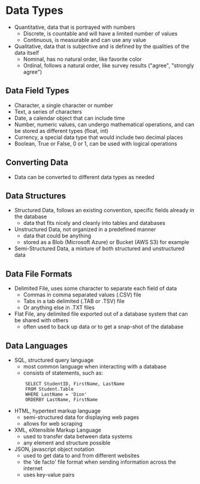 # Data Types

- Quantitative, data that is portrayed with numbers
    - Discrete, is countable and will have a limited number of values
	- Continuous, is measurable and can use any value
- Qualitative, data that is subjective and is defined by the qualities of the data itself
    - Nominal, has no natural order, like favorite color
	- Ordinal, follows a natural order, like survey results ("agree", "strongly agree")
	
## Data Field Types

- Character, a single character or number
- Text, a series of characters
- Date, a calendar object that can include time
- Number, numeric values, can undergo mathematical operations, and can be stored as different types (float, int)
- Currency, a special data type that would include two decimal places
- Boolean, True or False, 0 or 1, can be used with logical operations

## Converting Data

- Data can be converted to different data types as needed

## Data Structures

- Structured Data, follows an existing convention, specific fields already in the database
    - data that fits nicely and cleanly into tables and databases
- Unstructured Data, not organized in a predefined manner
    - data that could be anything
	- stored as a Blob (Microsoft Azure) or Bucket (AWS S3) for example
- Semi-Structured Data, a mixture of both structured and unstructured data

## Data File Formats

- Delimited File, uses some character to separate each field of data
    - Commas in comma separated values (.CSV) file
	- Tabs in a tab delimited (.TAB or .TSV) file
	- Or anything else in .TXT files
- Flat File, any delimited file exported out of a database system that can be shared with others
    - often used to back up data or to get a snap-shot of the database

## Data Languages

- SQL, structured query language
    - most common language when interacting with a database
    - consists of statements, such as:
	```
		SELECT StudentID, FirstName, LastName
		FROM Student.Table
		WHERE LastName = 'Dion'
		ORDERBY LastName, FirstName
	```
- HTML, hypertext markup language
    - semi-structured data for displaying web pages
	- allows for web scraping
- XML, eXtensible Markup Language
    - used to transfer data between data systems
	- any element and structure possible
- JSON, javascript object notation
    - used to get data to and from different websites
	- the 'de facto' file format when sending information across the internet
	- uses key-value pairs

